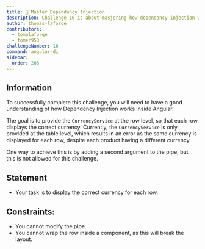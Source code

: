 ```yaml
---
title: 🔴 Master Dependancy Injection
description: Challenge 16 is about masjering how dependancy injection works
author: thomas-laforge
contributors:
  - tomalaforge
  - tomer953
challengeNumber: 16
command: angular-di
sidebar:
  order: 203
---
```


## Information

To successfully complete this challenge, you will need to have a good understanding of how Dependency Injection works inside Angular.

The goal is to provide the `CurrencyService` at the row level, so that each row displays the correct currency. Currently, the `CurrencyService` is only provided at the table level, which results in an error as the same currency is displayed for each row, despite each product having a different currency.

One way to achieve this is by adding a second argument to the pipe, but this is not allowed for this challenge.

## Statement

- Your task is to display the correct currency for each row.

## Constraints:

- You cannot modify the pipe.
- You cannot wrap the row inside a component, as this will break the layout.
